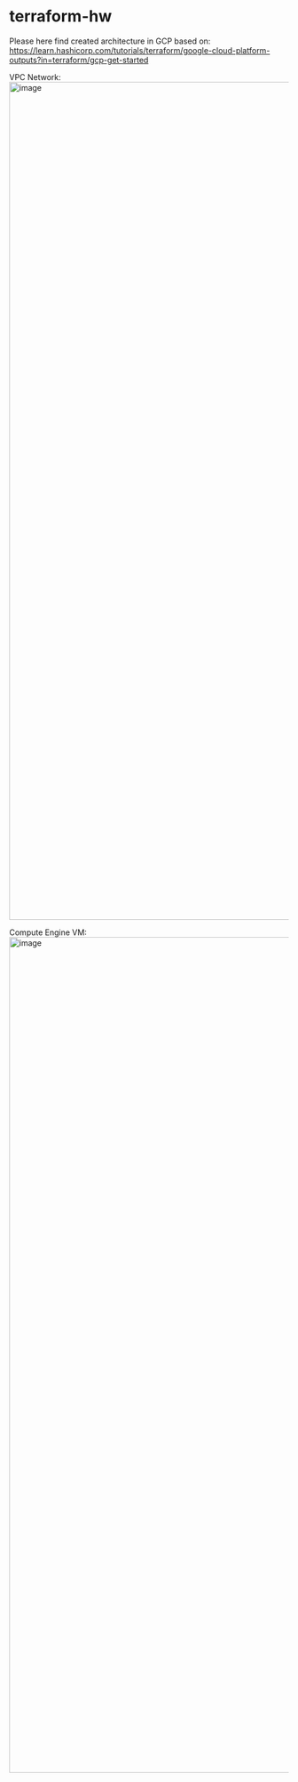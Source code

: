 # terraform-hw

Please here find created architecture in GCP based on: https://learn.hashicorp.com/tutorials/terraform/google-cloud-platform-outputs?in=terraform/gcp-get-started

VPC Network:
<img width="1507" alt="image" src="https://user-images.githubusercontent.com/51317733/171272422-1f812806-48e3-47b0-80cf-9ce8db670b0b.png">

Compute Engine VM:
<img width="1503" alt="image" src="https://user-images.githubusercontent.com/51317733/171272533-d93d60df-e44a-4853-a868-f08f80ef3fec.png">
